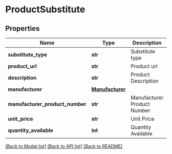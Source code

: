 # ProductSubstitute

## Properties
Name | Type | Description | Notes
------------ | ------------- | ------------- | -------------
**substitute_type** | **str** | Substitute type | [optional] 
**product_url** | **str** | Product url | [optional] 
**description** | **str** | Product Description | [optional] 
**manufacturer** | [**Manufacturer**](Manufacturer.md) |  | [optional] 
**manufacturer_product_number** | **str** | Manufacturer Product Number | [optional] 
**unit_price** | **str** | Unit Price | [optional] 
**quantity_available** | **int** | Quantity Available | [optional] 

[[Back to Model list]](../README.md#documentation-for-models) [[Back to API list]](../README.md#documentation-for-api-endpoints) [[Back to README]](../README.md)


